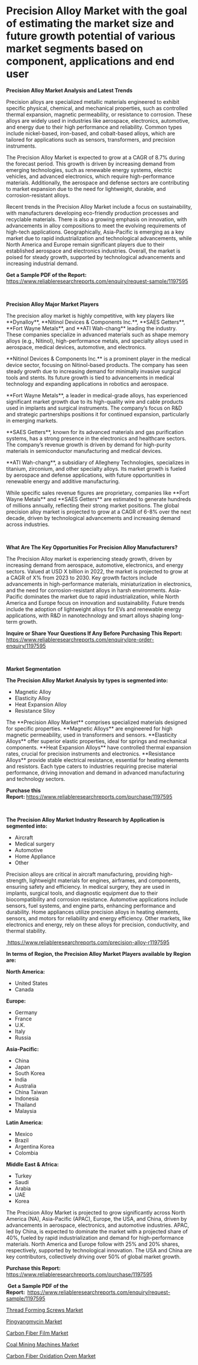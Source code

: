<p><h1>Precision Alloy Market with the goal of estimating the market size and future growth potential of various market segments based on component, applications and end user</h1></p><p><strong>Precision Alloy Market Analysis and Latest Trends</strong></p>
<p><p>Precision alloys are specialized metallic materials engineered to exhibit specific physical, chemical, and mechanical properties, such as controlled thermal expansion, magnetic permeability, or resistance to corrosion. These alloys are widely used in industries like aerospace, electronics, automotive, and energy due to their high performance and reliability. Common types include nickel-based, iron-based, and cobalt-based alloys, which are tailored for applications such as sensors, transformers, and precision instruments.</p><p>The Precision Alloy Market is expected to grow at a CAGR of 8.7% during the forecast period. This growth is driven by increasing demand from emerging technologies, such as renewable energy systems, electric vehicles, and advanced electronics, which require high-performance materials. Additionally, the aerospace and defense sectors are contributing to market expansion due to the need for lightweight, durable, and corrosion-resistant alloys.</p><p>Recent trends in the Precision Alloy Market include a focus on sustainability, with manufacturers developing eco-friendly production processes and recyclable materials. There is also a growing emphasis on innovation, with advancements in alloy compositions to meet the evolving requirements of high-tech applications. Geographically, Asia-Pacific is emerging as a key market due to rapid industrialization and technological advancements, while North America and Europe remain significant players due to their established aerospace and electronics industries. Overall, the market is poised for steady growth, supported by technological advancements and increasing industrial demand.</p></p>
<p><strong>Get a Sample PDF of the Report:&nbsp;</strong> <a href="https://www.reliableresearchreports.com/enquiry/request-sample/1197595?utm_campaign=24&utm_medium=2&utm_source=Github&utm_content=ia&utm_term=26012025&utm_id=precision-alloy">https://www.reliableresearchreports.com/enquiry/request-sample/1197595</a></p>
<p>&nbsp;</p>
<p><strong>Precision Alloy Major Market Players</strong></p>
<p><p>The precision alloy market is highly competitive, with key players like **Dynalloy**, **Nitinol Devices & Components Inc.**, **SAES Getters**, **Fort Wayne Metals**, and **ATI Wah-chang** leading the industry. These companies specialize in advanced materials such as shape memory alloys (e.g., Nitinol), high-performance metals, and specialty alloys used in aerospace, medical devices, automotive, and electronics.</p><p>**Nitinol Devices & Components Inc.** is a prominent player in the medical device sector, focusing on Nitinol-based products. The company has seen steady growth due to increasing demand for minimally invasive surgical tools and stents. Its future growth is tied to advancements in medical technology and expanding applications in robotics and aerospace.</p><p>**Fort Wayne Metals**, a leader in medical-grade alloys, has experienced significant market growth due to its high-quality wire and cable products used in implants and surgical instruments. The company’s focus on R&D and strategic partnerships positions it for continued expansion, particularly in emerging markets.</p><p>**SAES Getters**, known for its advanced materials and gas purification systems, has a strong presence in the electronics and healthcare sectors. The company’s revenue growth is driven by demand for high-purity materials in semiconductor manufacturing and medical devices.</p><p>**ATI Wah-chang**, a subsidiary of Allegheny Technologies, specializes in titanium, zirconium, and other specialty alloys. Its market growth is fueled by aerospace and defense applications, with future opportunities in renewable energy and additive manufacturing.</p><p>While specific sales revenue figures are proprietary, companies like **Fort Wayne Metals** and **SAES Getters** are estimated to generate hundreds of millions annually, reflecting their strong market positions. The global precision alloy market is projected to grow at a CAGR of 6-8% over the next decade, driven by technological advancements and increasing demand across industries.</p></p>
<p>&nbsp;</p>
<p><strong>What Are The Key Opportunities For Precision Alloy Manufacturers?</strong></p>
<p><p>The Precision Alloy market is experiencing steady growth, driven by increasing demand from aerospace, automotive, electronics, and energy sectors. Valued at USD X billion in 2022, the market is projected to grow at a CAGR of X% from 2023 to 2030. Key growth factors include advancements in high-performance materials, miniaturization in electronics, and the need for corrosion-resistant alloys in harsh environments. Asia-Pacific dominates the market due to rapid industrialization, while North America and Europe focus on innovation and sustainability. Future trends include the adoption of lightweight alloys for EVs and renewable energy applications, with R&D in nanotechnology and smart alloys shaping long-term growth.</p></p>
<p><strong>Inquire or Share Your Questions If Any Before Purchasing This Report:</strong> <a href="https://www.reliableresearchreports.com/enquiry/pre-order-enquiry/1197595?utm_campaign=24&utm_medium=2&utm_source=Github&utm_content=ia&utm_term=26012025&utm_id=precision-alloy">https://www.reliableresearchreports.com/enquiry/pre-order-enquiry/1197595</a></p>
<p>&nbsp;</p>
<p><strong>Market Segmentation</strong></p>
<p><strong>The Precision Alloy Market Analysis by types is segmented into:</strong></p>
<p><ul><li>Magnetic Alloy</li><li>Elasticity Alloy</li><li>Heat Expansion Alloy</li><li>Resistance Slloy</li></ul></p>
<p><p>The **Precision Alloy Market** comprises specialized materials designed for specific properties. **Magnetic Alloys** are engineered for high magnetic permeability, used in transformers and sensors. **Elasticity Alloys** offer superior elastic properties, ideal for springs and mechanical components. **Heat Expansion Alloys** have controlled thermal expansion rates, crucial for precision instruments and electronics. **Resistance Alloys** provide stable electrical resistance, essential for heating elements and resistors. Each type caters to industries requiring precise material performance, driving innovation and demand in advanced manufacturing and technology sectors.</p></p>
<p><strong>Purchase this Report:&nbsp;</strong><a href="https://www.reliableresearchreports.com/purchase/1197595?utm_campaign=24&utm_medium=2&utm_source=Github&utm_content=ia&utm_term=26012025&utm_id=precision-alloy">https://www.reliableresearchreports.com/purchase/1197595</a></p>
<p>&nbsp;</p>
<p><strong>The Precision Alloy Market Industry Research by Application is segmented into:</strong></p>
<p><ul><li>Aircraft</li><li>Medical surgery</li><li>Automotive</li><li>Home Appliance</li><li>Other</li></ul></p>
<p><p>Precision alloys are critical in aircraft manufacturing, providing high-strength, lightweight materials for engines, airframes, and components, ensuring safety and efficiency. In medical surgery, they are used in implants, surgical tools, and diagnostic equipment due to their biocompatibility and corrosion resistance. Automotive applications include sensors, fuel systems, and engine parts, enhancing performance and durability. Home appliances utilize precision alloys in heating elements, sensors, and motors for reliability and energy efficiency. Other markets, like electronics and energy, rely on these alloys for precision, conductivity, and thermal stability.</p></p>
<p><a href="https://www.reliableresearchreports.com/precision-alloy-r1197595?utm_campaign=24&utm_medium=2&utm_source=Github&utm_content=ia&utm_term=26012025&utm_id=precision-alloy">&nbsp;https://www.reliableresearchreports.com/precision-alloy-r1197595</a></p>
<p><strong>In terms of Region, the Precision Alloy Market Players available by Region are:</strong></p>
<p>
    <p> <strong> North America: </strong>
        <ul>
            <li>United States</li>
            <li>Canada</li>
        </ul>
        </p> 
    <p> <strong> Europe: </strong>
        <ul>
            <li>Germany</li>
            <li>France</li>
            <li>U.K.</li>
            <li>Italy</li>
            <li>Russia</li>
        </ul>
        </p> 
    <p> <strong> Asia-Pacific: </strong>
        <ul>
            <li>China</li>
            <li>Japan</li>
            <li>South Korea</li>
            <li>India</li>
            <li>Australia</li>
            <li>China Taiwan</li>
            <li>Indonesia</li>
            <li>Thailand</li>
            <li>Malaysia</li>
        </ul>
        </p> 
    <p> <strong> Latin America: </strong>
        <ul>
            <li>Mexico</li>
            <li>Brazil</li>
            <li>Argentina Korea</li>
            <li>Colombia</li>
        </ul>
        </p> 
    <p> <strong> Middle East & Africa: </strong>
        <ul>
            <li>Turkey</li>
            <li>Saudi</li>
            <li>Arabia</li>
            <li>UAE</li>
            <li>Korea</li>
        </ul>
    </p>
    </p>
<p><p>The Precision Alloy Market is projected to grow significantly across North America (NA), Asia-Pacific (APAC), Europe, the USA, and China, driven by advancements in aerospace, electronics, and automotive industries. APAC, led by China, is expected to dominate the market with a projected share of 40%, fueled by rapid industrialization and demand for high-performance materials. North America and Europe follow with 25% and 20% shares, respectively, supported by technological innovation. The USA and China are key contributors, collectively driving over 50% of global market growth.</p></p>
<p><strong>Purchase this Report: </strong><a href="https://www.reliableresearchreports.com/purchase/1197595?utm_campaign=24&utm_medium=2&utm_source=Github&utm_content=ia&utm_term=26012025&utm_id=precision-alloy">https://www.reliableresearchreports.com/purchase/1197595</a></p>
<p>&nbsp;<strong>Get a Sample PDF of the Report:&nbsp;&nbsp;</strong><a href="https://www.reliableresearchreports.com/enquiry/request-sample/1197595?utm_campaign=24&utm_medium=2&utm_source=Github&utm_content=ia&utm_term=26012025&utm_id=precision-alloy">https://www.reliableresearchreports.com/enquiry/request-sample/1197595</a></p>
<p><strong></strong></p>
<p><p><a href="https://www.linkedin.com/pulse/thread-forming-screws-market-analysis-report-offers-forecast-cx6de?utm_campaign=24&utm_medium=2&utm_source=Github&utm_content=ia&utm_term=26012025&utm_id=precision-alloy">Thread Forming Screws Market</a></p><p><a href="https://www.linkedin.com/pulse/pingyangmycin-market-research-report-projected-growth-trajectory-kdmue?utm_campaign=24&utm_medium=2&utm_source=Github&utm_content=ia&utm_term=26012025&utm_id=precision-alloy">Pingyangmycin Market</a></p><p><a href="https://www.linkedin.com/pulse/carbon-fiber-film-market-overview-expected-growth-136-cagr-from-sxhke?utm_campaign=24&utm_medium=2&utm_source=Github&utm_content=ia&utm_term=26012025&utm_id=precision-alloy">Carbon Fiber Film Market</a></p><p><a href="https://www.linkedin.com/pulse/future-innovation-global-coal-mining-machines-market-growth-opportunities-3csrc?utm_campaign=24&utm_medium=2&utm_source=Github&utm_content=ia&utm_term=26012025&utm_id=precision-alloy">Coal Mining Machines Market</a></p><p><a href="https://www.linkedin.com/pulse/carbon-fiber-oxidation-oven-market-growth-challenges-projections-2jkme?utm_campaign=24&utm_medium=2&utm_source=Github&utm_content=ia&utm_term=26012025&utm_id=precision-alloy">Carbon Fiber Oxidation Oven Market</a></p></p>